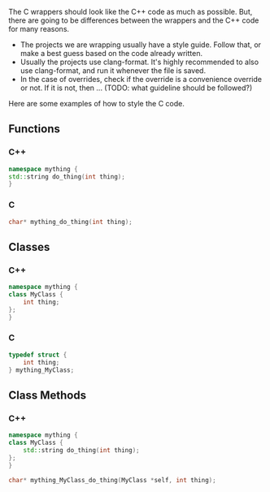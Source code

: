 The C wrappers should look like the C++ code as much as possible. But, there are going to be differences between the wrappers and the C++ code for many reasons.

- The projects we are wrapping usually have a style guide. Follow that, or make a best guess based on the code already written.
- Usually the projects use clang-format. It's highly recommended to also use clang-format, and run it whenever the file is saved.
- In the case of overrides, check if the override is a convenience override or not. If it is not, then ... (TODO: what guideline should be followed?)

Here are some examples of how to style the C code.

Functions
---------

### C++

```cpp
namespace mything {
std::string do_thing(int thing);
}
```

### C

```c
char* mything_do_thing(int thing);
```

Classes
-------

### C++

```cpp
namespace mything {
class MyClass {
    int thing;
};
}
```

### C

```c
typedef struct {
    int thing;
} mything_MyClass;
```

Class Methods
-------------

### C++

```cpp
namespace mything {
class MyClass {
    std::string do_thing(int thing);
};
}
```

```c
char* mything_MyClass_do_thing(MyClass *self, int thing);
```
